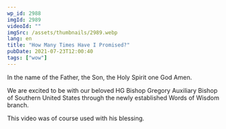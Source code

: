 ```yaml
---
wp_id: 2988
imgId: 2989
videoId: ""
imgSrc: /assets/thumbnails/2989.webp
lang: en
title: "How Many Times Have I Promised?"
pubDate: 2021-07-23T12:00:40
tags: ["wow"]
---
```


<p>In the name of the Father, the Son, the Holy Spirit one God Amen.</p>
<p>We are excited to be with our beloved HG Bishop Gregory Auxiliary Bishop of Southern United States through the newly established Words of Wisdom branch.</p>
<p>This video was of course used with his blessing.</p>
<p>&nbsp;</p>
